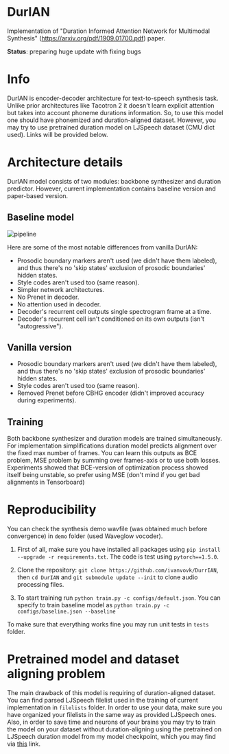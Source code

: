 # DurIAN
Implementation of "Duration Informed Attention Network for Multimodal Synthesis" (https://arxiv.org/pdf/1909.01700.pdf) paper.

**Status**: preparing huge update with fixing bugs

# Info

DurIAN is encoder-decoder architecture for text-to-speech synthesis task. Unlike prior architectures like Tacotron 2 it doesn't learn explicit attention but takes into account phoneme durations information. So, to use this model one should have phonemized and duration-aligned dataset. However, you may try to use pretrained duration model on LJSpeech dataset (CMU dict used). Links will be provided below.

# Architecture details

DurIAN model consists of two modules: backbone synthesizer and duration predictor. However, current implementation contains baseline version and paper-based version.

## Baseline model

![pipeline](https://user-images.githubusercontent.com/9570420/81863803-6f0ba300-9574-11ea-9f02-481c2bba81f0.png)

Here are some of the most notable differences from vanilla DurIAN:
* Prosodic boundary markers aren't used (we didn't have them labeled), and thus there's no 'skip states' exclusion of prosodic boundaries' hidden states.
* Style codes aren't used too (same reason).
* Simpler network architectures.
* No Prenet in decoder.
* No attention used in decoder.
* Decoder's recurrent cell outputs single spectrogram frame at a time.
* Decoder's recurrent cell isn't conditioned on its own outputs (isn't "autogressive").

## Vanilla version

* Prosodic boundary markers aren't used (we didn't have them labeled), and thus there's no 'skip states' exclusion of prosodic boundaries' hidden states.
* Style codes aren't used too (same reason).
* Removed Prenet before CBHG encoder (didn't improved accuracy during experiments).

## Training

Both backbone synthesizer and duration models are trained simultaneously. For implementation simplifications duration model predicts alignment over the fixed max number of frames. You can learn this outputs as BCE problem, MSE problem by summing over frames-axis or to use both losses. Experiments showed that BCE-version of optimization process showed itself being unstable, so prefer using MSE (don't mind if you get bad alignments in Tensorboard)

# Reproducibility

You can check the synthesis demo wavfile (was obtained much before convergence) in `demo` folder (used Waveglow vocoder).

1. First of all, make sure you have installed all packages using `pip install --upgrade -r requirements.txt`. The code is test using `pytorch==1.5.0`.

2. Clone the repository: `git clone https://github.com/ivanvovk/DurrIAN`, then `cd DurIAN` and `git submodule update --init` to clone audio processing files.

3. To start training run `python train.py -c configs/default.json`. You can specify to train baseline model as `python train.py -c configs/baseline.json --baseline`

To make sure that everything works fine you may run unit tests in `tests` folder.

# Pretrained model and dataset aligning problem

The main drawback of this model is requiring of duration-aligned dataset. You can find parsed LJSpeech filelist used in the training of current implementation in `filelists` folder. In order to use your data, make sure you have organized your filelists in the same way as provided LJSpeech ones. Also, in order to save time and neurons of your brains you may try to train the model on your dataset without duration-aligning using the pretrained on LJSpeech duration model from my model checkpoint, which you may find via [this](https://drive.google.com/drive/folders/1eW9w7WHP2yp81-WafCpoOhvfDJSxckc_?usp=sharing) link.
